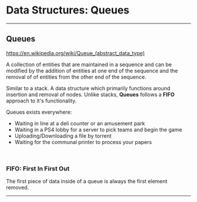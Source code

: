 # Data Structures: Queues

---

## Queues

<https://en.wikipedia.org/wiki/Queue_(abstract_data_type)>

A collection of entities that are maintained in a sequence and can be modified by the addition of entities at one end of the sequence and the removal of of entities from the other end of the sequence.

Similar to a stack. A data structure which primarily functions around insertion and removal of nodes. Unlike stacks, **Queues** follows a **FIFO** approach to it's  functionality.

Queues exists everywhere:

* Waiting in line at a deli counter or an amusement park
* Waiting in a PS4 lobby for a server to pick teams and begin the game
* Uploading/Downloading a file by torrent
* Waiting for the communal printer to process your papers

</br>

### FIFO: First In First Out

The first piece of data inside of a queue is always the first element removed.

---
